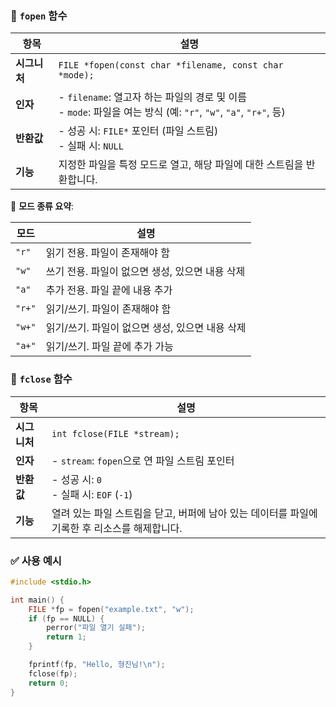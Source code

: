 ### 📂 `fopen` 함수

|항목|설명|
|---|---|
|**시그니처**|`FILE *fopen(const char *filename, const char *mode);`|
|**인자**|- `filename`: 열고자 하는 파일의 경로 및 이름<br>- `mode`: 파일을 여는 방식 (예: `"r"`, `"w"`, `"a"`, `"r+"`, 등)|
|**반환값**|- 성공 시: `FILE*` 포인터 (파일 스트림)<br>- 실패 시: `NULL`|
|**기능**|지정한 파일을 특정 모드로 열고, 해당 파일에 대한 스트림을 반환합니다.|

📌 **모드 종류 요약**:

|모드|설명|
|---|---|
|`"r"`|읽기 전용. 파일이 존재해야 함|
|`"w"`|쓰기 전용. 파일이 없으면 생성, 있으면 내용 삭제|
|`"a"`|추가 전용. 파일 끝에 내용 추가|
|`"r+"`|읽기/쓰기. 파일이 존재해야 함|
|`"w+"`|읽기/쓰기. 파일이 없으면 생성, 있으면 내용 삭제|
|`"a+"`|읽기/쓰기. 파일 끝에 추가 가능|

### 📁 `fclose` 함수

|항목|설명|
|---|---|
|**시그니처**|`int fclose(FILE *stream);`|
|**인자**|- `stream`: `fopen`으로 연 파일 스트림 포인터|
|**반환값**|- 성공 시: `0`<br>- 실패 시: `EOF` (`-1`)|
|**기능**|열려 있는 파일 스트림을 닫고, 버퍼에 남아 있는 데이터를 파일에 기록한 후 리소스를 해제합니다.|

### ✅ 사용 예시


```c
#include <stdio.h>

int main() {
    FILE *fp = fopen("example.txt", "w");
    if (fp == NULL) {
        perror("파일 열기 실패");
        return 1;
    }

    fprintf(fp, "Hello, 형진님!\n");
    fclose(fp);
    return 0;
}
```